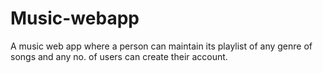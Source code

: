 # Music-webapp
A music web app where a person can maintain its playlist of any genre of songs and any no. of users can create their account.
